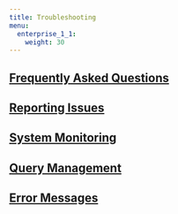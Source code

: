 ```yaml
---
title: Troubleshooting
menu:
  enterprise_1_1:
    weight: 30
---
```


## [Frequently Asked Questions](/enterprise/v1.1/troubleshooting/frequently_asked_questions/)
## [Reporting Issues](/enterprise/v1.1/troubleshooting/reporting-issues/)
## [System Monitoring](/influxdb/v1.1/troubleshooting/statistics/)
## [Query Management](/influxdb/v1.1/troubleshooting/query_management/)
## [Error Messages](/enterprise/v1.1/troubleshooting/errors/)
